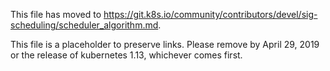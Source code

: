This file has moved to https://git.k8s.io/community/contributors/devel/sig-scheduling/scheduler_algorithm.md.

This file is a placeholder to preserve links.  Please remove by April 29, 2019 or the release of kubernetes 1.13, whichever comes first.